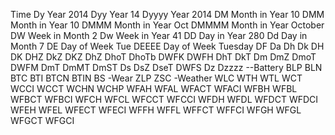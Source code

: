 Time
Dy	Year	2014
Dyy	Year	14
Dyyyy	Year	2014
DM	Month in Year	10
DMM	Month in Year	10
DMMM	Month in Year	Oct
DMMMM	Month in Year	October
DW	Week in Month	2
Dw 	Week in Year	41
DD	Day in Year 	280
Dd 	Day in Month 	7
DE	Day of Week 	Tue
DEEEE	Day of Week 	Tuesday
DF
Da
Dh
Dk
DH
DK
DHZ
DkZ
DKZ
DhZ
DhoT
DhoTb
DWFK
DWFH
DhT
DkT
Dm
DmZ
DmoT
DWFM
DmT
DmMT
DmST
Ds
DsZ
DseT
DWFS
Dz
Dzzzz
--Battery
BLP
BLN
BTC
BTI
BTCN
BTIN
BS
-Wear
ZLP
ZSC
-Weather
WLC
WTH
WTL
WCT
WCCI
WCCT
WCHN
WCHP
WFAH
WFAL
WFACT
WFACI
WFBH
WFBL
WFBCT
WFBCI
WFCH
WFCL
WFCCT
WFCCI
WFDH
WFDL
WFDCT
WFDCI
WFEH
WFEL
WFECT
WFECI
WFFH
WFFL
WFFCT
WFFCI
WFGH
WFGL
WFGCT
WFGCI